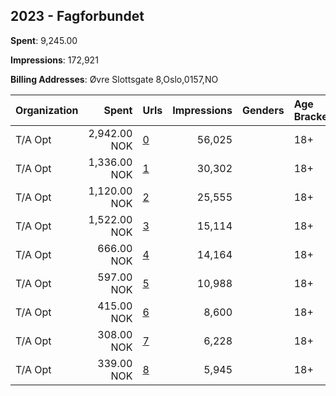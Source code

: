 ## 2023 - Fagforbundet 
**Spent**: 9,245.00

**Impressions**: 172,921

**Billing Addresses**: Øvre Slottsgate 8,Oslo,0157,NO

|Organization|Spent|Urls|Impressions|Genders|Age Brackets|Country Codes|
|:---|---:|:---|---:|:---|:---|:---|
|T/A Opt|2,942.00 NOK|[0](https://www.snap.com/political-ads/asset/8fdc814e51adc1940158d781f2518aec107430250a7bceb038ecde77342eaf03?mediaType=mp4)|56,025||18+|norway|
|T/A Opt|1,336.00 NOK|[1](https://www.snap.com/political-ads/asset/257f4a3951540fe2afe155524638df273962d25bbfeaef3d505c0357de9747a8?mediaType=mp4)|30,302||18+|norway|
|T/A Opt|1,120.00 NOK|[2](https://www.snap.com/political-ads/asset/fc4cf014056dc7cc4b0f64c255b9bf669d12f73c92002bcf9f9aaac2036af128?mediaType=mp4)|25,555||18+|norway|
|T/A Opt|1,522.00 NOK|[3](https://www.snap.com/political-ads/asset/5512bb4c7a8ed8768d84d72d66837779bdb4d439aee24fe1b5ba4dad6bed4664?mediaType=mp4)|15,114||18+|norway|
|T/A Opt|666.00 NOK|[4](https://www.snap.com/political-ads/asset/2b6c1cda30bd53f66d53452067e51fcf657caf8076af5bbb4109d20169cc9566?mediaType=mp4)|14,164||18+|norway|
|T/A Opt|597.00 NOK|[5](https://www.snap.com/political-ads/asset/8b9361477547eabb0b6b0ffc1736fd0d021afb7dfb8b51a566379a06b2e84d1e?mediaType=mp4)|10,988||18+|norway|
|T/A Opt|415.00 NOK|[6](https://www.snap.com/political-ads/asset/1e06c5d09be41dfd29394e67b485063979fe60e9d89f13b39bf81132347bfa9e?mediaType=mp4)|8,600||18+|norway|
|T/A Opt|308.00 NOK|[7](https://www.snap.com/political-ads/asset/5492989cd7ce13e7b33d7087194297357be383a2fb785db121878d05492be2e9?mediaType=mp4)|6,228||18+|norway|
|T/A Opt|339.00 NOK|[8](https://www.snap.com/political-ads/asset/f211846c150c3afdf0c4af58634b1466026ff71e562680b2e6a6b2691b8b78f9?mediaType=mp4)|5,945||18+|norway|
